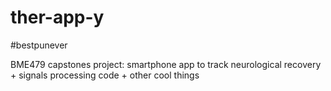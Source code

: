 ther-app-y
==========

 #bestpunever

BME479 capstones project: smartphone app to track neurological recovery + signals processing code + other cool things
